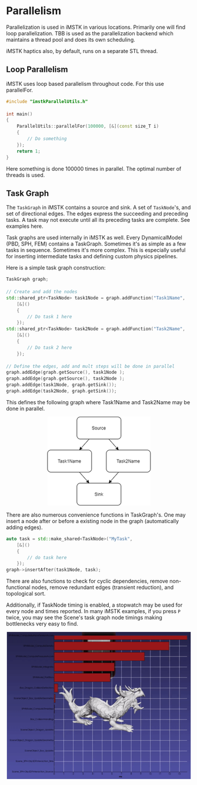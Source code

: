 # Parallelism

Parallelization is used in iMSTK in various locations. Primarily one will find loop parallelization. TBB is used as the parallelization backend which maintains a thread pool and does its own scheduling.

iMSTK haptics also, by default, runs on a separate STL thread.

## Loop Parallelism

iMSTK uses loop based parallelism throughout code. For this use parallelFor.

```cpp
#include "imstkParallelUtils.h"

int main()
{
    ParallelUtils::parallelFor(100000, [&](const size_T i)
    {
        // Do something
    });
    return 1;
}
```

Here something is done 100000 times in parallel. The optimal number of threads is used.

## Task Graph

The `TaskGraph` in iMSTK contains a source and sink. A set of `TaskNode`'s, and set of directional edges. The edges express the succeeding and preceding tasks. A task may not execute until all its preceding tasks are complete. See examples here.

Task graphs are used internally in iMSTK as well. Every DynamicalModel (PBD, SPH, FEM) contains a TaskGraph. Sometimes it's as simple as a few tasks in sequence. Sometimes it's more complex. This is especially useful for inserting intermediate tasks and defining custom physics pipelines.

Here is a simple task graph construction:

```cpp
TaskGraph graph;

// Create and add the nodes
std::shared_ptr<TaskNode> task1Node = graph.addFunction("Task1Name",
    [&]()
    {
        // Do task 1 here
    });
std::shared_ptr<TaskNode> task2Node = graph.addFunction("Task2Name",
    [&]()
    {
        // Do task 2 here
    });

// Define the edges, add and mult steps will be done in parallel
graph.addEdge(graph.getSource(), task1Node );
graph.addEdge(graph.getSource(), task2Node );
graph.addEdge(task1Node, graph.getSink());
graph.addEdge(task2Node, graph.getSink());
```

This defines the following graph where Task1Name and Task2Name may be done in parallel.

<p align="center">
  <img src="../media/parallelism.png" alt="A simple TaskGraph"/>
</p>

There are also numerous convenience functions in TaskGraph's. One may insert a node after or before a existing node in the graph (automatically adding edges).

```cpp
auto task = std::make_shared<TaskNode>("MyTask",
    [&]()
    {
        // do task here
    });
graph->insertAfter(task1Node, task);
```

There are also functions to check for cyclic dependencies, remove non-functional nodes, remove redundant edges (transient reduction), and topological sort.

Additionally, if TaskNode timing is enabled, a stopwatch may be used for every node and times reported. In many iMSTK examples, if you press `P` twice, you may see the Scene's task graph node timings making bottlenecks very easy to find.

<p align="center">
  <img src="../media/profiler.png" alt="A simple TaskGraph"/>
</p>